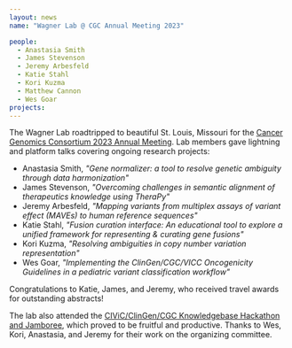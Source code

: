```yaml
---
layout: news
name: "Wagner Lab @ CGC Annual Meeting 2023"

people:
  - Anastasia Smith
  - James Stevenson
  - Jeremy Arbesfeld
  - Katie Stahl
  - Kori Kuzma
  - Matthew Cannon
  - Wes Goar
projects:
---
```

The Wagner Lab roadtripped to beautiful St. Louis, Missouri for the [Cancer Genomics Consortium 2023 Annual Meeting](https://cancergenomics.org/meetings/cgc_annual_meeting_2023.php). Lab members gave lightning and platform talks covering ongoing research projects:

* Anastasia Smith, *"Gene normalizer: a tool to resolve genetic ambiguity through data harmonization"*
* James Stevenson, *"Overcoming challenges in semantic alignment of therapeutics knowledge using TheraPy"*
* Jeremy Arbesfeld, *"Mapping variants from multiplex assays of variant effect (MAVEs) to human reference sequences"*
* Katie Stahl, *"Fusion curation interface: An educational tool to explore a unified framework for representing & curating gene fusions"*
* Kori Kuzma, *"Resolving ambiguities in copy number variation representation"*
* Wes Goar, *"Implementing the ClinGen/CGC/VICC Oncogenicity Guidelines in a pediatric variant classification workflow"*

Congratulations to Katie, James, and Jeremy, who received travel awards for outstanding abstracts!

The lab also attended the [CIViC/ClinGen/CGC Knowledgebase Hackathon and Jamboree](https://www.cancergenomics.org/docs/cgc-hackathon-handout_2023.pdf), which proved to be fruitful and productive. Thanks to Wes, Kori, Anastasia, and Jeremy for their work on the organizing committee.

